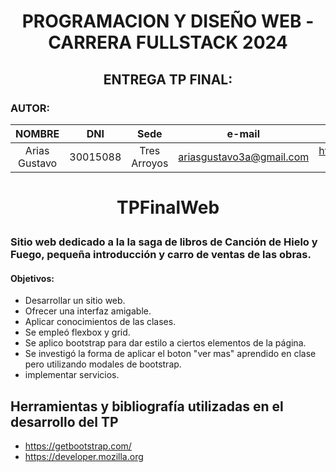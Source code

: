 #
# <p align=center> PROGRAMACION Y DISEÑO WEB - CARRERA FULLSTACK 2024
## <p align=center> ENTREGA TP FINAL:
### AUTOR:


| NOMBRE | DNI | Sede | e-mail  | Github |
| :------------: | :---------------: |:---------------: |:---------------:| :-------------------: |
| Arias Gustavo | 30015088  | Tres Arroyos     | ariasgustavo3a@gmail.com | https://github.com/elgusty3a/Fullstack-prog1/tree/main/web/tpFinalWeb |

#
# <p align=center> TPFinalWeb
### Sitio web dedicado a la la saga de libros de Canción de Hielo y Fuego, pequeña introducción y carro de ventas de las obras.
#### Objetivos:
  - Desarrollar un sitio web.
  - Ofrecer una interfaz amigable.
  - Aplicar conocimientos de las clases.
  - Se empleó flexbox y grid.
  - Se aplico bootstrap para dar estilo a ciertos elementos de la página.
  - Se investigó la forma de aplicar el boton "ver mas" aprendido en clase pero utilizando modales de bootstrap.
  - implementar servicios.



## Herramientas y bibliografía utilizadas en el desarrollo del TP

- https://getbootstrap.com/
- https://developer.mozilla.org
